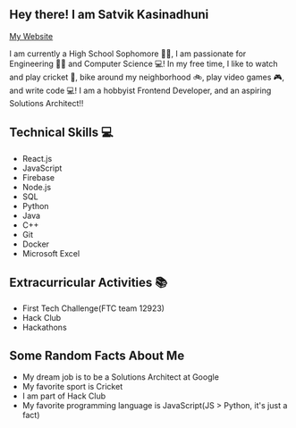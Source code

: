 ## Hey there! I am Satvik Kasinadhuni 
[My Website](https://kasinadhuniprogrammer.github.io/Personal-Website/)

I am currently a High School Sophomore 👨‍🎓, I am passionate for Engineering 🧑‍🔧 and Computer Science 💻! In my free time, I like to watch and play cricket 🏏, bike around my neighborhood 🚲, play video games 🎮, and write code 💻! I am a hobbyist Frontend Developer, and an aspiring Solutions Architect!!



## Technical Skills 💻
- React.js
- JavaScript
- Firebase
- Node.js 
- SQL 
- Python
- Java
- C++
- Git
- Docker
- Microsoft Excel


## Extracurricular Activities 📚
- First Tech Challenge(FTC team 12923) 
- Hack Club 
- Hackathons 


## Some Random Facts About Me 
- My dream job is to be a Solutions Architect at Google
- My favorite sport is Cricket 
- I am part of Hack Club
- My favorite programming language is JavaScript(JS > Python, it's just a fact)


<!--
**KasinadhuniProgrammer/KasinadhuniProgrammer** is a ✨ _special_ ✨ repository because its `README.md` (this file) appears on your GitHub profile.
